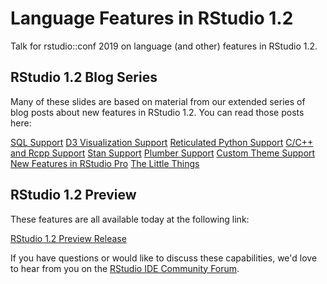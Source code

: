 # Language Features in RStudio 1.2

Talk for rstudio::conf 2019 on language (and other) features in RStudio 1.2.

## RStudio 1.2 Blog Series

Many of these slides are based on material from our extended series of blog posts about new features in RStudio 1.2. You can read those posts here:

[SQL Support](https://blog.rstudio.com/2018/10/02/rstudio-1-2-preview-sql/)
[D3 Visualization Support](https://blog.rstudio.com/2018/10/05/r2d3-r-interface-to-d3-visualizations/)
[Reticulated Python Support](https://blog.rstudio.com/2018/10/09/rstudio-1-2-preview-reticulated-python/)
[C/C++ and Rcpp Support](https://blog.rstudio.com/2018/10/11/rstudio-1-2-preview-cpp/)
[Stan Support](https://blog.rstudio.com/2018/10/16/rstudio-1-2-preview-stan/)
[Plumber Support](https://blog.rstudio.com/2018/10/23/rstudio-1-2-preview-plumber-integration/)
[Custom Theme Support](https://blog.rstudio.com/2018/10/29/rstudio-ide-custom-theme-support/)
[New Features in RStudio Pro](https://blog.rstudio.com/2018/11/05/rstudio-rsp-1.2-features/)
[The Little Things](https://blog.rstudio.com/2018/11/19/rstudio-1-2-preview-the-little-things/)

## RStudio 1.2 Preview

These features are all available today at the following link:

[RStudio 1.2 Preview Release](https://www.rstudio.com/products/rstudio/download/preview/)

If you have questions or would like to discuss these capabilities, we'd love to hear from you on the [RStudio IDE Community Forum](https://community.rstudio.com/c/rstudio-ide).

